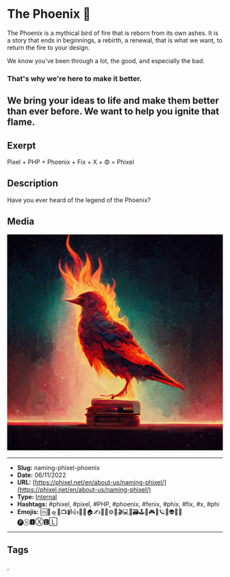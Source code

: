 # The Phoenix 💫
The Phoenix is a mythical bird of fire that is reborn from its own ashes. It is a story that ends in beginnings, a rebirth, a renewal, that is what we want, to return the fire to your design.

We know you've been through a lot, the good, and especially the bad.

### That's why we're here to make it better.

We bring your ideas to life and make them better than ever before. We want to help you ignite that flame.
------------
## Exerpt
Pixel + PHP + Phoenix + Fix + X + Φ = Phixel
## Description
Have you ever heard of the legend of the Phoenix?
## Media
<img src="media/03d72e6f/the-name-phoenix.jpg">

------------
- **Slug:** naming-phixel-phoenix
- **Date:** 06/11/2022
- **URL:** [https://phixel.net/en/about-us/naming-phixel/](https://phixel.net/en/about-us/naming-phixel/)
- **Type:** [Internal](#internal)
- **Hashtags:** #phixel, #pixel, #PHP, #phoenix, #fenix, #phix, #fix, #x, #phi
- **Emojis:** 🆒🎨🛸📼📺📹👍🔗📝🏠✍️👨‍💻⚙️🔮🎬‍💻👑🗃️🕹️👾🎮📲🪐🌟👽🚀🌌
🅟ⓗ🅸Ⓧ🅴🄻

------------
## Tags
[ ](# )
